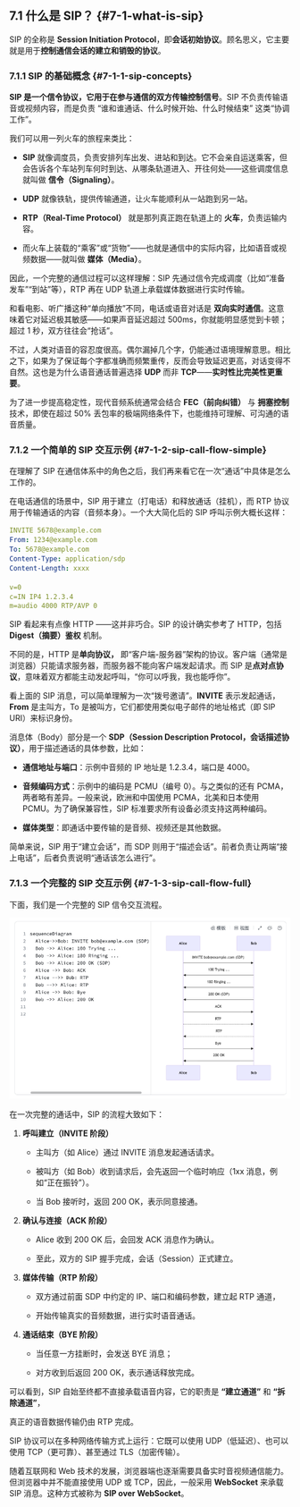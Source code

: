 ## 7.1 什么是 SIP？ {#7-1-what-is-sip}
SIP 的全称是 **Session Initiation Protocol**，即**会话初始协议**。顾名思义，它主要就是用于**控制通信会话的建立和销毁的协议**。

### 7.1.1 SIP 的基础概念  {#7-1-1-sip-concepts}
    

**SIP 是一个信令协议，它用于在参与通信的双方传输控制信号**。SIP 不负责传输语音或视频内容，而是负责 “谁和谁通话、什么时候开始、什么时候结束” 这类“协调工作”。

我们可以用一列火车的旅程来类比：

- **SIP** 就像调度员，负责安排列车出发、进站和到达。它不会亲自运送乘客，但会告诉各个车站列车何时到达、从哪条轨道进入、开往何处——这些调度信息就叫做 **信令（Signaling）**。
    
- **UDP** 就像铁轨，提供传输通道，让火车能顺利从一站跑到另一站。
    
- **RTP（Real-Time Protocol）** 就是那列真正跑在轨道上的 **火车**，负责运输内容。
    
- 而火车上装载的“乘客”或“货物”——也就是通信中的实际内容，比如语音或视频数据——就叫做 **媒体（Media）**。
    

因此，一个完整的通信过程可以这样理解：SIP 先通过信令完成调度（比如“准备发车”“到站”等），RTP 再在 UDP 轨道上承载媒体数据进行实时传输。

和看电影、听广播这种“单向播放”不同，电话或语音对话是 **双向实时通信**。这意味着它对延迟极其敏感——如果声音延迟超过 500ms，你就能明显感觉到卡顿；超过 1 秒，双方往往会“抢话”。

不过，人类对语音的容忍度很高。偶尔漏掉几个字，仍能通过语境理解意思。相比之下，如果为了保证每个字都准确而频繁重传，反而会导致延迟更高，对话变得不自然。这也是为什么语音通话普遍选择 **UDP** 而非 **TCP**——**实时性比完美性更重要**。

为了进一步提高稳定性，现代音频系统通常会结合 **FEC（前向纠错）** 与 **拥塞控制** 技术，即使在超过 50% 丢包率的极端网络条件下，也能维持可理解、可沟通的语音质量。

### 7.1.2 一个简单的 SIP 交互示例  {#7-1-2-sip-call-flow-simple}
    

在理解了 SIP 在通信体系中的角色之后，我们再来看它在一次“通话”中具体是怎么工作的。

在电话通信的场景中，SIP 用于建立（打电话）和释放通话（挂机），而 RTP 协议用于传输通话的内容（音频本身）。一个大大简化后的 SIP 呼叫示例大概长这样：

```YAML
INVITE 5678@example.com
From: 1234@example.com
To: 5678@example.com
Content-Type: application/sdp
Content-Length: xxxx

v=0
c=IN IP4 1.2.3.4
m=audio 4000 RTP/AVP 0
```

SIP 看起来有点像 HTTP ——这并非巧合。SIP 的设计确实参考了 HTTP，包括 **Digest（摘要）鉴权** 机制。

不同的是，HTTP 是**单向协议，** 即“客户端-服务器”架构的协议。客户端（通常是浏览器）只能请求服务器，而服务器不能向客户端发起请求。而 SIP 是**点对点协议**，意味着双方都能主动发起呼叫，“你可以呼我，我也能呼你”。

看上面的 SIP 消息，可以简单理解为一次“拨号邀请”。**INVITE** 表示发起通话，**From** 是主叫方，To 是被叫方，它们都使用类似电子邮件的地址格式（即 SIP URI）来标识身份。

消息体（Body）部分是一个 **SDP（Session Description Protocol，会话描述协议）**，用于描述通话的具体参数，比如：

- **通信地址与端口**：示例中音频的 IP 地址是 1.2.3.4，端口是 4000。
    
- **音频编码方式**：示例中的编码是 PCMU（编号 0）。与之类似的还有 PCMA，两者略有差异。一般来说，欧洲和中国使用 PCMA，北美和日本使用 PCMU。为了确保兼容性，SIP 标准要求所有设备必须支持这两种编码。
    
- **媒体类型**：即通话中要传输的是音频、视频还是其他数据。
    

简单来说，SIP 用于“建立会话”，而 SDP 则用于“描述会话”。前者负责让两端“接上电话”，后者负责说明“通话该怎么进行”。

### 7.1.3 一个完整的 SIP 交互示例  {#7-1-3-sip-call-flow-full}
    

下面，我们是一个完整的 SIP 信令交互流程。

![alt text](../image/713-1.png)

在一次完整的通话中，SIP 的流程大致如下：

1. **呼叫建立（INVITE 阶段）**
    
    - 主叫方（如 Alice）通过 INVITE 消息发起通话请求。
        
     -  被叫方（如 Bob）收到请求后，会先返回一个临时响应（1xx 消息，例如“正在振铃”）。
        
    - 当 Bob 接听时，返回 200 OK，表示同意接通。
        
2. **确认与连接（ACK 阶段）**
    
    - Alice 收到 200 OK 后，会回发 ACK 消息作为确认。
        
    - 至此，双方的 SIP 握手完成，会话（Session）正式建立。
        
3. **媒体传输（RTP 阶段）**
    
    - 双方通过前面 SDP 中约定的 IP、端口和编码参数，建立起 RTP 通道，
        
    - 开始传输真实的音频数据，进行实时语音通话。
        
4. **通话结束（BYE 阶段）**
    
    - 当任意一方挂断时，会发送 BYE 消息；
        
    - 对方收到后返回 200 OK，表示通话释放完成。
        

可以看到，SIP 自始至终都不直接承载语音内容，它的职责是 **“建立通道”** 和 **“拆除通道”**，

真正的语音数据传输仍由 RTP 完成。

SIP 协议可以在多种网络传输方式上运行：它既可以使用 UDP（低延迟）、也可以使用 TCP（更可靠）、甚至通过 TLS（加密传输）。

随着互联网和 Web 技术的发展，浏览器端也逐渐需要具备实时音视频通信能力。但浏览器中并不能直接使用 UDP 或 TCP，因此，一般采用 **WebSocket** 来承载 SIP 消息。这种方式被称为 **SIP over WebSocket**。